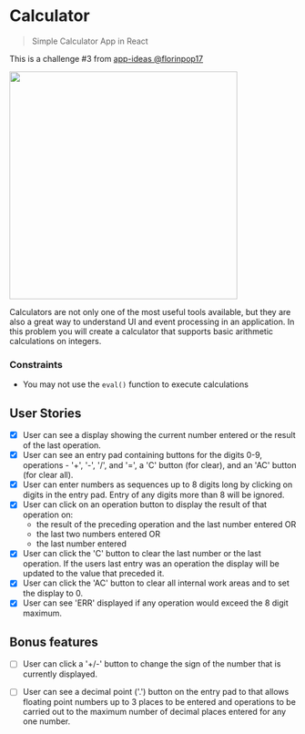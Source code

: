 # Calculator
> Simple Calculator App in React

This is a challenge #3 from [app-ideas @florinpop17](https://github.com/florinpop17/app-ideas/blob/master/Projects/1-Beginner/Calculator-App.md)

<img src="https://user-images.githubusercontent.com/989544/83338185-c5c0ee80-a28f-11ea-9d73-a59a5981f061.png" width="400" />

Calculators are not only one of the most useful tools available, but they are also a great way to understand UI and event processing in an application. In this problem you will create a calculator that supports basic arithmetic calculations on integers.

### Constraints

- You may not use the `eval()` function to execute calculations


## User Stories

-   [x] User can see a display showing the current number entered or the
result of the last operation.
-   [x] User can see an entry pad containing buttons for the digits 0-9, 
operations - '+', '-', '/', and '=', a 'C' button (for clear), and an 'AC'
button (for clear all).
-   [x] User can enter numbers as sequences up to 8 digits long by clicking on
digits in the entry pad. Entry of any digits more than 8 will be ignored.
-   [x] User can click on an operation button to display the result of that
operation on:
    * the result of the preceding operation and the last number entered OR
    * the last two numbers entered OR
    * the last number entered
-   [x] User can click the 'C' button to clear the last number or the last
operation. If the users last entry was an operation the display will be
updated to the value that preceded it.
-   [x] User can click the 'AC' button to clear all internal work areas and
to set the display to 0.
-   [x] User can see 'ERR' displayed if any operation would exceed the 
8 digit maximum.

## Bonus features

-   [ ] User can click a '+/-' button to change the sign of the number that is
currently displayed.
-   [ ] User can see a decimal point ('.') button on the entry pad to that 
allows floating point numbers up to 3 places to be entered and operations to
be carried out to the maximum number of decimal places entered for any one
number.


